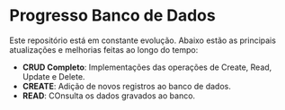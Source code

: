 # Progresso Banco de Dados

Este repositório está em constante evolução. Abaixo estão as principais atualizações e melhorias feitas ao longo do tempo:

- **CRUD Completo**: Implementações das operações de Create, Read, Update e Delete.
 - **CREATE**: Adição de novos registros ao banco de dados.
 - **READ**: COnsulta os dados gravados ao banco.